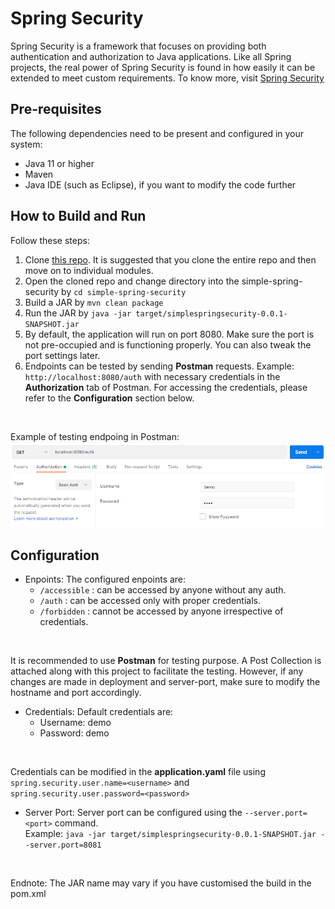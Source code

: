 # Spring Security
Spring Security is a framework that focuses on providing both authentication and authorization to Java applications. Like all Spring projects, the real power of Spring Security is found in how easily it can be extended to meet custom requirements. To know more, visit [Spring Security](https://spring.io/projects/spring-security)

## Pre-requisites
The following dependencies need to be present and configured in your system:
* Java 11 or higher
* Maven
* Java IDE (such as Eclipse), if you want to modify the code further

## How to Build and Run
Follow these steps:

1. Clone [this repo](https://github.com/darkhorse1998/Guide-of-a-Software-Engineer). It is suggested that you clone the entire repo and then move on to individual modules.
2. Open the cloned repo and change directory into the simple-spring-security by ```cd simple-spring-security```
3. Build a JAR by ```mvn clean package```
4. Run the JAR by ```java -jar target/simplespringsecurity-0.0.1-SNAPSHOT.jar```
5. By default, the application will run on port 8080. Make sure the port is not pre-occupied and is functioning properly. You can also tweak the port settings later.
6. Endpoints can be tested by sending **Postman** requests. Example: ```http://localhost:8080/auth``` with necessary credentials in the **Authorization** tab of Postman. For accessing the credentials, please refer to the **Configuration** section below.
<br />

Example of testing endpoing in Postman:
![Postman Example](docs/postman-auth.png)
<br />

## Configuration
* Enpoints: The configured enpoints are:
    * ```/accessible``` : can be accessed by anyone without any auth.
    * ```/auth``` : can be accessed only with proper credentials.
    * ```/forbidden``` : cannot be accessed by anyone irrespective of credentials.
<br />

It is recommended to use **Postman** for testing purpose. A Post Collection is attached along with this project to facilitate the testing. However, if any changes are made in deployment and server-port, make sure to modify the hostname and port accordingly.

* Credentials: Default credentials are:
    * Username: demo
    * Password: demo
<br />

Credentials can be modified in the **application.yaml** file using ```spring.security.user.name=<username>``` and ```spring.security.user.password=<password>```

* Server Port: Server port can be configured using the ```--server.port=<port>``` command.<br />
Example: ```java -jar target/simplespringsecurity-0.0.1-SNAPSHOT.jar --server.port=8081```
<br />

Endnote: The JAR name may vary if you have customised the build in the pom.xml